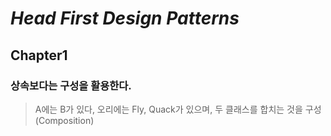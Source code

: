 # _Head First Design Patterns_

## Chapter1

### 상속보다는 구성을 활용한다.

> A에는 B가 있다, 오리에는 Fly, Quack가 있으며, 두 클래스를 합치는 것을 구성 (Composition)